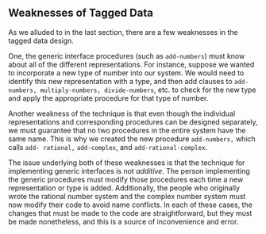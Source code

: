 ## Weaknesses of Tagged Data

As we alluded to in the last section, there are a few weaknesses in the tagged
data design.

One, the generic interface procedures (such as `add-numbers`) must know about
all of the different representations. For instance, suppose we wanted to
incorporate a new type of number into our system. We would need to identify
this new representation with a type, and then add clauses to `add-numbers,
multiply-numbers, divide-numbers`,  etc. to check for the new type and apply
the appropriate procedure for that type of number.

Another weakness of the technique is that even though the individual
representations and corresponding procedures can be designed separately, we
must guarantee that no two procedures in the entire system have the same name.
This is why we created the new procedure `add-numbers,` which calls `add-
rational,` `add-complex`, and `add-rational-complex`.

The issue underlying both of these weaknesses is that the technique for
implementing generic interfaces is not _additive_. The person implementing the
generic procedures must modify those procedures each time a  new
representation or type is added. Additionally, the people who originally wrote
the rational number system and the complex number system must now modify their
code to avoid name conflicts. In each of these cases, the changes that must be
made to the code are straightforward, but they must be made nonetheless, and
this is a source of inconvenience and error.

